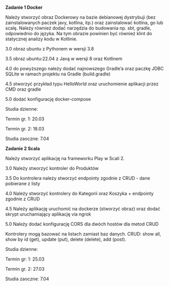 **Zadanie 1 Docker**

Należy stworzyć obraz Dockerowy  na bazie debianowej dystrybuji (bez zainstalowanych paczek javy, kotlina, itp.) oraz zainstalować kotlina, go lub scalę. Należy również dodać narzędzia do budowania np. sbt, gradle, odpowiednio do języka. Na tym obrazie powinien być również klint do statycznej analizy kodu w Kotlinie.

3.0 obraz ubuntu z Pythonem w wersji 3.8

3.5 obraz ubuntu:22.04 z Javą w wersji 8 oraz Kotlinem

4.0 do powyższego należy dodać najnowszego Gradle’a oraz paczkę JDBC SQLite w ramach projektu na Gradle (build.gradle)

4.5 stworzyć przykład typu HelloWorld oraz uruchomienie aplikacji przez CMD oraz gradle

5.0 dodać konfigurację docker-compose

Studia dzienne:

Termin gr. 1: 20.03 

Termin gr. 2: 18.03


Studia zaoczne: 7.04

**Zadanie 2 Scala**

Należy stworzyć aplikację na frameworku Play w Scali 2. 

3.0 Należy stworzyć kontroler do Produktów

3.5 Do kontrolera należy stworzyć endpointy zgodnie z CRUD - dane pobierane z listy

4.0 Należy stworzyć kontrolery do Kategorii oraz Koszyka + endpointy zgodnie z CRUD

4.5 Należy aplikację uruchomić na dockerze (stworzyć obraz) oraz dodać skrypt uruchamiający aplikację via ngrok

5.0 Należy dodać konfigurację CORS dla dwóch hostów dla metod CRUD

Kontrolery mogą bazować na listach zamiast baz danych. CRUD: show all, show by id (get), update (put), delete (delete), add (post).

Studia dzienne:

Termin gr: 1: 25.03

Termin gr. 2: 27.03 

Studia zaoczne: 7.04
